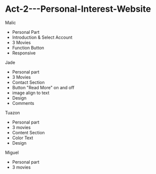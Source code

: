 # Act-2---Personal-Interest-Website

Malic 
- Personal Part
- Introduction & Select Account
- 3 Movies
- Function Button
- Responsive

Jade 
- Personal part
- 3 Movies
- Contact Section
- Button "Read More" on and off
- image align to text
- Design
- Comments


Tuazon 
- Personal part
- 3 movies
- Content Section
- Color Text
- Design

Miguel
- Personal part
- 3 movies



